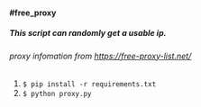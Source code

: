 #### #free_proxy

##### This script can randomly get a usable ip.

###### proxy infomation from https://free-proxy-list.net/
1. `$ pip install -r requirements.txt`
2. `$ python proxy.py`
